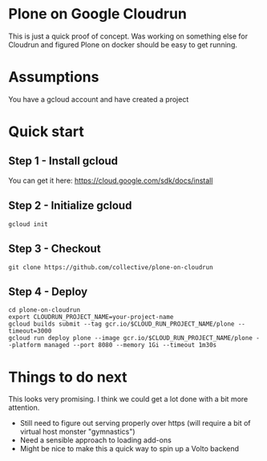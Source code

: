 # Plone on Google Cloudrun
This is just a quick proof of concept.
Was working on something else for Cloudrun and figured Plone on docker
should be easy to get running.

# Assumptions
You have a gcloud account and have created a project

# Quick start
## Step 1 - Install gcloud
You can get it here: https://cloud.google.com/sdk/docs/install

## Step 2 -  Initialize gcloud
```
gcloud init
```
## Step 3 - Checkout
```
git clone https://github.com/collective/plone-on-cloudrun
```

## Step 4 - Deploy
```
cd plone-on-cloudrun
export CLOUDRUN_PROJECT_NAME=your-project-name
gcloud builds submit --tag gcr.io/$CLOUD_RUN_PROJECT_NAME/plone --timeout=3000
gcloud run deploy plone --image gcr.io/$CLOUD_RUN_PROJECT_NAME/plone --platform managed --port 8080 --memory 1Gi --timeout 1m30s
```

# Things to do next
This looks very promising. I think we could get a lot done with a bit more attention.
- Still need to figure out serving properly over https (will require a bit of virtual host monster "gymnastics")
- Need a sensible approach to loading add-ons
- Might be nice to make this a quick way to spin up a Volto backend
